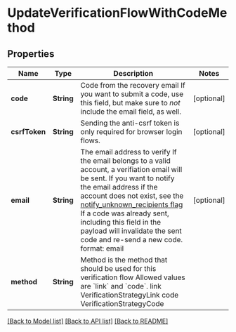 # UpdateVerificationFlowWithCodeMethod

## Properties
Name | Type | Description | Notes
------------ | ------------- | ------------- | -------------
**code** | **String** | Code from the recovery email  If you want to submit a code, use this field, but make sure to _not_ include the email field, as well. | [optional] 
**csrfToken** | **String** | Sending the anti-csrf token is only required for browser login flows. | [optional] 
**email** | **String** | The email address to verify  If the email belongs to a valid account, a verifiation email will be sent.  If you want to notify the email address if the account does not exist, see the [notify_unknown_recipients flag](https://www.ory.sh/docs/kratos/self-service/flows/verify-email-account-activation#attempted-verification-notifications)  If a code was already sent, including this field in the payload will invalidate the sent code and re-send a new code.  format: email | [optional] 
**method** | **String** | Method is the method that should be used for this verification flow  Allowed values are &#x60;link&#x60; and &#x60;code&#x60;. link VerificationStrategyLink code VerificationStrategyCode | 

[[Back to Model list]](../README.md#documentation-for-models) [[Back to API list]](../README.md#documentation-for-api-endpoints) [[Back to README]](../README.md)


